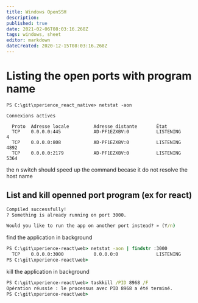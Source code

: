 ```yaml
---
title: Windows OpenSSH
description: 
published: true
date: 2021-02-06T08:03:16.268Z
tags: windows, sheet
editor: markdown
dateCreated: 2020-12-15T08:03:16.268Z
---
```


# Listing the open ports with program name 
````
PS C:\git\xperience_react_native> netstat -aon

Connexions actives

  Proto  Adresse locale         Adresse distante       État
  TCP    0.0.0.0:445            AD-PF1EZXBV:0          LISTENING       4
  TCP    0.0.0.0:808            AD-PF1EZXBV:0          LISTENING       4892
  TCP    0.0.0.0:2179           AD-PF1EZXBV:0          LISTENING       5364
````
the n switch should speed up the command becase it do not resolve the host name

## List and kill openned port program (ex for react)

````cmd
Compiled successfully!
? Something is already running on port 3000.

Would you like to run the app on another port instead? » (Y/n)
````
find the application in background

````cmd
PS C:\git\xperience-react\web> netstat -aon | findstr :3000  
  TCP    0.0.0.0:3000           0.0.0.0:0              LISTENING       8968
PS C:\git\xperience-react\web>
````

kill the application in background

````cmd
PS C:\git\xperience-react\web> taskkill /PID 8968 /F 
Opération réussie : le processus avec PID 8968 a été terminé.
PS C:\git\xperience-react\web>
````


